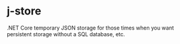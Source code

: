 # j-store
.NET Core temporary JSON storage for those times when you want persistent storage without a SQL database, etc.
